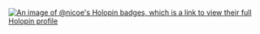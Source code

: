[![An image of @nicoe's Holopin badges, which is a link to view their full Holopin profile](https://holopin.me/nicoe)](https://holopin.io/@nicoe)
